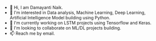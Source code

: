 - 👋 Hi, I am Damayanti Naik.
- 👀 I'm interested in Data analysis, Machine Learning, Deep Learning, Artificial Intelligence Model building using Python.  
- 🌱 I'm currently working on LSTM projects using Tensorflow and Keras.  
- 💞️ I'm  looking to collaborate on ML/DL projects building.
- 📫 Reach me by email.
  
<!---
damayantinaik/damayantinaik is a ✨ special ✨ repository because its `README.md` (this file) appears on your GitHub profile.
You can click the Preview link to take a look at your changes.
--->
